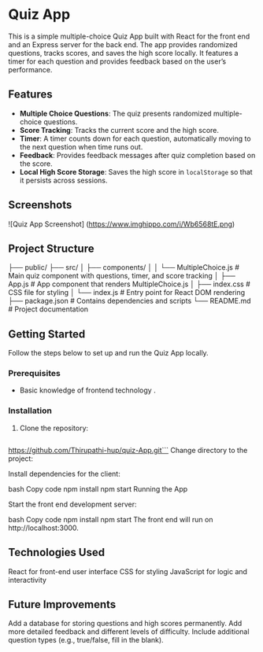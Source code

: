 # Quiz App

This is a simple multiple-choice Quiz App built with React for the front end and an Express server for the back end. The app provides randomized questions, tracks scores, and saves the high score locally. It features a timer for each question and provides feedback based on the user’s performance.

## Features

- **Multiple Choice Questions**: The quiz presents randomized multiple-choice questions.
- **Score Tracking**: Tracks the current score and the high score.
- **Timer**: A timer counts down for each question, automatically moving to the next question when time runs out.
- **Feedback**: Provides feedback messages after quiz completion based on the score.
- **Local High Score Storage**: Saves the high score in `localStorage` so that it persists across sessions.


## Screenshots

![Quiz App Screenshot] (https://www.imghippo.com/i/Wb6568tE.png)




## Project Structure

├── public/
├── src/
│   ├── components/
│   │   └── MultipleChoice.js         # Main quiz component with questions, timer, and score tracking
│   ├── App.js                        # App component that renders MultipleChoice.js
│   ├── index.css                     # CSS file for styling
│   └── index.js                      # Entry point for React DOM rendering
├── package.json                      # Contains dependencies and scripts
└── README.md                         # Project documentation

## Getting Started

Follow the steps below to set up and run the Quiz App locally.

### Prerequisites


- Basic knowledge of frontend technology .

### Installation

1. Clone the repository:
   ```bash
  https://github.com/Thirupathi-hup/quiz-App.git```
Change directory to the project:

Install dependencies for  the client:

bash Copy code
npm install
npm start
Running the App


Start the front end development server:

bash Copy code
npm install
npm start
The front end will run on http://localhost:3000.


## Technologies Used
React for front-end user interface
CSS for styling
JavaScript for logic and interactivity


## Future Improvements
Add a database for storing questions and high scores permanently.
Add more detailed feedback and different levels of difficulty.
Include additional question types (e.g., true/false, fill in the blank).
